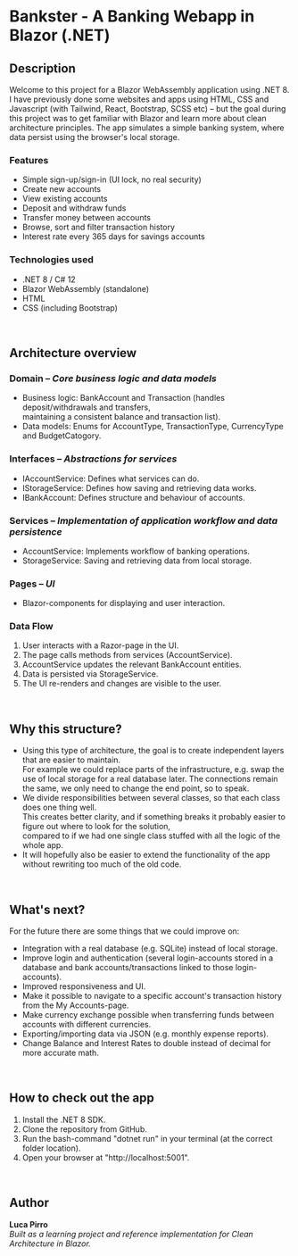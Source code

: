 # Bankster - A Banking Webapp in Blazor (.NET)

## Description

Welcome to this project for a Blazor WebAssembly application using .NET 8.  
I have previously done some websites and apps using HTML, CSS and Javascript (with Tailwind, React, Bootstrap, SCSS etc)
– but the goal during this project was to get familiar with Blazor and learn more about clean architecture principles.
The app simulates a simple banking system, where data persist using the browser's local storage. 

### Features

- Simple sign-up/sign-in (UI lock, no real security)
- Create new accounts  
- View existing accounts  
- Deposit and withdraw funds  
- Transfer money between accounts  
- Browse, sort and filter transaction history
- Interest rate every 365 days for savings accounts

### Technologies used

* .NET 8 / C# 12
* Blazor WebAssembly (standalone)
* HTML
* CSS (including Bootstrap)
<br/>

## Architecture overview

### Domain – _Core business logic and data models_
* Business logic: BankAccount and Transaction (handles deposit/withdrawals and transfers,  
  maintaining a consistent balance and transaction list).
* Data models: Enums for AccountType, TransactionType, CurrencyType and BudgetCatogory.

### Interfaces – _Abstractions for services_
* IAccountService: Defines what services can do.
* IStorageService: Defines how saving and retrieving data works.
* IBankAccount: Defines structure and behaviour of accounts.

### Services – _Implementation of application workflow and data persistence_
* AccountService: Implements workflow of banking operations.
* StorageService: Saving and retrieving data from local storage.

### Pages – _UI_
* Blazor-components for displaying and user interaction.

### Data Flow
1. User interacts with a Razor-page in the UI.
2. The page calls methods from services (AccountService).
3. AccountService updates the relevant BankAccount entities.
4. Data is persisted via StorageService.
5. The UI re-renders and changes are visible to the user.
<br/>   

## Why this structure?
*  Using this type of architecture, the goal is to create independent layers that are easier to maintain.  
   For example we could replace parts of the infrastructure, e.g. swap the use of local storage for a real database later.
   The connections remain the same, we only need to change the end point, so to speak.
* We divide responsibilities between several classes, so that each class does one thing well.  
  This creates better clarity, and if something breaks it probably easier to figure out where to look for the solution,  
  compared to if we had one single class stuffed with all the logic of the whole app.
* It will hopefully also be easier to extend the functionality of the app without rewriting too much of the old code.
<br/>

## What's next?
For the future there are some things that we could improve on:
* Integration with a real database (e.g. SQLite) instead of local storage.
* Improve login and authentication (several login-accounts stored in a database and bank accounts/transactions linked to those login-accounts).
* Improved responsiveness and UI.
* Make it possible to navigate to a specific account's transaction history from the My Accounts-page.
* Make currency exchange possible when transferring funds between accounts with different currencies.
* Exporting/importing data via JSON (e.g. monthly expense reports).
* Change Balance and Interest Rates to double instead of decimal for more accurate math.
<br/>

## How to check out the app
1. Install the .NET 8 SDK.
2. Clone the repository from GitHub.
3. Run the bash-command "dotnet run" in your terminal (at the correct folder location).
4. Open your browser at "http://localhost:5001".
<br/>

## Author
**Luca Pirro**  
_Built as a learning project and reference implementation for Clean Architecture in Blazor._




